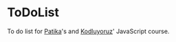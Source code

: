 # ToDoList
To do list for <a href="http://www.patika.dev">Patika</a>'s and <a href="http://www.kodluyoruz.org">Kodluyoruz</a>' JavaScript course.
 


